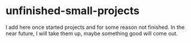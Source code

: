# unfinished-small-projects
I add here once started projects and for some reason not finished. In the near future, I will take them up, maybe something good will come out.
